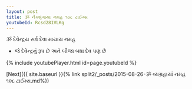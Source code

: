 ```yaml
---
layout: post
title: ૐ નૈકશૃંગાયા નમહ ૧૦૮ ટાઈમ્સ
youtubeId: Rcsd281VLKg
---
```

 
 
 ૐ દેવેન્દ્રય સર્વ દેવા માયાય નમહ  
 
 -  જે દેવેન્દ્રનું રૂપ છે અને બીજા બધા દેવ પણ છે 
 
  
 
  
 
 
 
 
 
 


{% include youtubePlayer.html id=page.youtubeId %}
 
[Next]({{ site.baseurl }}{% link  split2/_posts/2015-08-26-ૐ વ્યગ્રહાયાં નમહ ૧૦૮ ટાઈમ્સ.md%})
 
